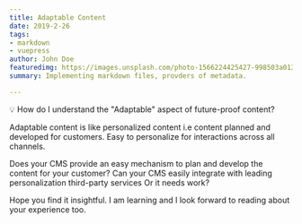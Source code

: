 ```yaml
---
title: Adaptable Content
date: 2019-2-26
tags:
- markdown
- vuepress
author: John Doe
featuredimg: https://images.unsplash.com/photo-1566224425427-998503a013f6?ixlib=rb-1.2.1&auto=format&fit=crop&w=898&q=80
summary: Implementing markdown files, provders of metadata.

---
```

💡 How do I understand the "Adaptable" aspect of future-proof content?  
  
Adaptable content is like personalized content i.e content planned and developed for customers. Easy to personalize for interactions across all channels.  
  
Does your CMS provide an easy mechanism to plan and develop the content for your customer? Can your CMS easily integrate with leading personalization third-party services Or it needs work?  
  
Hope you find it insightful. I am learning and I look forward to reading about your experience too.